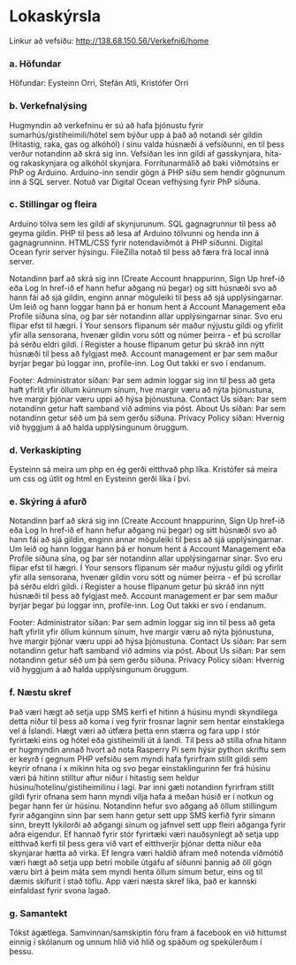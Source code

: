 # Lokaskýrsla
Linkur að vefsíðu: http://138.68.150.56/Verkefni6/home
### a. Höfundar
Höfundar: Eysteinn Orri, Stefán Atli, Kristófer Orri

### b. Verkefnalýsing
Hugmyndin að verkefninu er sú að hafa þjónustu fyrir sumarhús/gistiheimili/hótel sem býður upp á það að notandi sér gildin (Hitastig, raka, gas og alkóhól) í sínu valda húsnæði á vefsíðunni, en til þess verður notandinn að skrá sig inn. Vefsíðan les inn gildi af gasskynjara, hita- og rakaskynjara og alkóhól skynjara. Forritunarmálið að baki viðmótsins er PhP og Arduino. Arduino-inn sendir gögn á PHP síðu sem hendir gögnunum inn á SQL server. Notuð var Digital Ocean vefhýsing fyrir PhP síðuna. 



### c. Stillingar og fleira
Arduino tölva sem les gildi af skynjurunum.
SQL gagnagrunnur til þess að geyma gildin.
PHP til þess að lesa af Arduino tölvunni og henda inn á gagnagrunninn.
HTML/CSS fyrir notendaviðmót á PHP síðunni.
Digital Ocean fyrir server hýsingu.
FileZilla notað til þess að færa frá local inná server.

Notandinn þarf að skrá sig inn (Create Account hnappurinn, Sign Up href-ið eða Log In href-ið ef hann hefur aðgang nú þegar) og sitt húsnæði svo að hann fái að sjá gildin, enginn annar möguleiki til þess að sjá upplýsingarnar. 
Um leið og hann loggar hann þá er honum hent á Account Management eða Profile síðuna sína, og þar sér notandinn allar
upplýsingarnar sínar. Svo eru flipar efst til hægri. Í Your sensors flipanum sér maður nýjustu gildi og yfirlit yfir alla sensorana, hvenær gildin voru sótt og númer þeirra - ef þú scrollar þá sérðu eldri gildi. í Register a house flipanum getur þú skráð inn nýtt húsnæði til þess að fylgjast með. Account management er þar sem maður byrjar þegar þú loggar inn, profile-inn. Log Out takki er svo í endanum. 

Footer: 
Administrator síðan: Þar sem admin loggar sig inn til þess að geta haft yfirlit yfir öllum kúnnum sínum, hve margir væru að nýta þjónustuna, hve margir þjónar væru uppi að hýsa þjónustuna. 
Contact Us síðan: Þar sem notandinn getur haft samband við admins via póst.
About Us síðan: Þar sem notandinn getur séð um þá sem gerðu síðuna.
Privacy Policy síðan: Hvernig við hyggjum á að halda upplýsingunum öruggum.

### d. Verkaskipting
Eysteinn sá meira um php en ég gerði eitthvað php líka. Kristófer sá meira um css og útlit og html en Eysteinn gerði líka í því.

### e. Skýring á afurð

Notandinn þarf að skrá sig inn (Create Account hnappurinn, Sign Up href-ið eða Log In href-ið ef hann hefur aðgang nú þegar) og sitt húsnæði svo að hann fái að sjá gildin, enginn annar möguleiki til þess að sjá upplýsingarnar. 
Um leið og hann loggar hann þá er honum hent á Account Management eða Profile síðuna sína, og þar sér notandinn allar
upplýsingarnar sínar. Svo eru flipar efst til hægri. Í Your sensors flipanum sér maður nýjustu gildi og yfirlit yfir alla sensorana, hvenær gildin voru sótt og númer þeirra - ef þú scrollar þá sérðu eldri gildi. í Register a house flipanum getur þú skráð inn nýtt húsnæði til þess að fylgjast með. Account management er þar sem maður byrjar þegar þú loggar inn, profile-inn. Log Out takki er svo í endanum. 

Footer: 
Administrator síðan: Þar sem admin loggar sig inn til þess að geta haft yfirlit yfir öllum kúnnum sínum, hve margir væru að nýta þjónustuna, hve margir þjónar væru uppi að hýsa þjónustuna. 
Contact Us síðan: Þar sem notandinn getur haft samband við admins via póst.
About Us síðan: Þar sem notandinn getur séð um þá sem gerðu síðuna.
Privacy Policy síðan: Hvernig við hyggjum á að halda upplýsingunum öruggum.
### f. Næstu skref
 Það væri hægt að setja upp SMS kerfi ef hitinn á húsinu myndi skyndilega detta niður til þess að koma í veg fyrir frosnar lagnir sem hentar einstaklega vel á Íslandi. Hægt væri að útfæra þetta enn stærra og fara upp í stór fyrirtæki eins og hótel eða gistiheimili út á landi. Til þess að stilla ofna hitann er hugmyndin annað hvort að nota Rasperry Pi sem hýsir python skriftu sem er keyrð í gegnum PHP vefsíðu sem myndi hafa fyrirfram stillt gildi sem keyrir ofnana í x mikinn hita og svo þegar einstaklingurinn fer frá húsinu væri þá hitinn stilltur aftur niður í hitastig sem heldur húsinu/hotelinu/gistiheimilinu í lagi.
Þar inni gæti notandinn fyrirfram stillt gildi fyrir ofnana sem hann myndi vilja hafa á meðan húsið er í notkun og þegar hann fer úr húsinu. Notandinn hefur svo aðgang að öllum stillingum fyrir aðganginn sinn þar sem hann getur sett upp SMS kerfið fyrir símann sinn, breytt lykilorði að aðgangi sínum og jafnvel sett upp fleiri aðganga fyrir aðra eigendur. 
Ef hannað fyrir stór fyrirtæki væri nauðsynlegt að setja upp eitthvað kerfi til þess gera við vart ef eitthverjir þjónar detta niður eða skynjarar hætta að virka. 
Ef lengra væri haldið áfram með notenda viðmótið væri hægt að setja upp betri mobile útgáfu af síðunni þannig að öll gögn væru birt á þeim máta sem myndi henta öllum símum betur, eins og til dæmis skífurit í stað töflu. 
App væri næsta skref líka, það er kannski einfaldast fyrir svona lagað.

### g. Samantekt
Tókst ágætlega. Samvinnan/samskiptin fóru fram á facebook en við hittumst einnig í skólanum og unnum hlið við hlið og spáðum og spekúlerðum í þessu.
